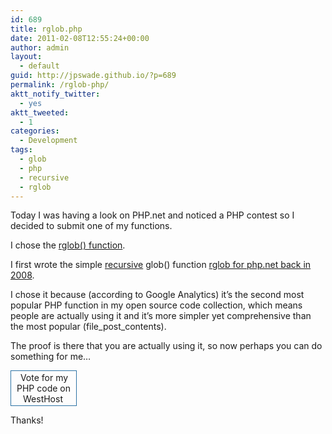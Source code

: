 ```yaml
---
id: 689
title: rglob.php
date: 2011-02-08T12:55:24+00:00
author: admin
layout:
  - default
guid: http://jpswade.github.io/?p=689
permalink: /rglob-php/
aktt_notify_twitter:
  - yes
aktt_tweeted:
  - 1
categories:
  - Development
tags:
  - glob
  - php
  - recursive
  - rglob
---
```

<p class="lead">
  Today I was having a look on PHP.net and noticed a PHP contest so I decided to submit one of my functions.
</p>

I chose the [rglob() function](http://code.google.com/p/hm2k/source/browse/trunk/code/php/functions/rglob.php).

<!--more-->

I first wrote the simple [recursive](http://www.google.co.uk/search?&q=recursion) glob() function [rglob for php.net back in 2008](http://www.php.net/manual/en/function.glob.php#87221).

I chose it because (according to Google Analytics) it&#8217;s the second most popular PHP function in my open source code collection, which means people are actually using it and it&#8217;s more simpler yet comprehensive than the most popular (file\_post\_contents).

The proof is there that you are actually using it, so now perhaps you can do something for me&#8230;

<div style="border: 1px solid #2D73A5; padding: 2px; width: 100px; text-align: center;">
  <a style="text-decoration: none;" href="http://projects.westhost.com/contest/php/function/rglob/123"><img src="http://projects.westhost.com/contest/php/images/thumb.png" alt="" /><br /> <span style="padding: 2px;">Vote for my PHP code on WestHost</span></a>
</div>

Thanks!